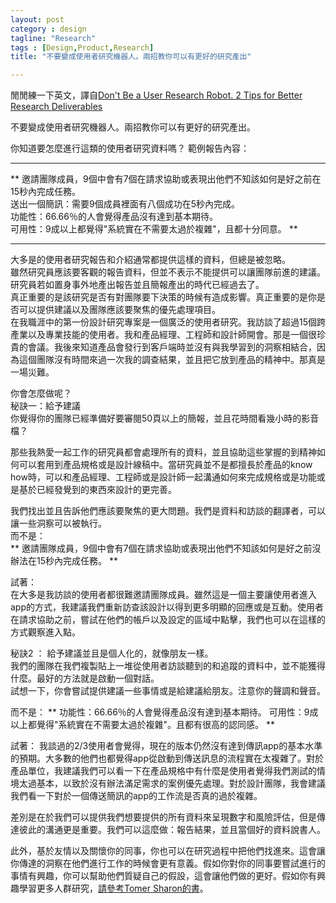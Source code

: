 ```yaml
---
layout: post
category : design 
tagline: "Research"
tags : [Design,Product,Research]
title: "不要變成使用者研究機器人。兩招教你可以有更好的研究產出"

---
```

閒閒練一下英文，譯自[Don't Be a User Research Robot. 2 Tips for Better Research Deliverables](http://www.hichuck.com/blog/2015/12/8/dont-be-a-user-research-robot-recommendations-and-being-personal-matter)

不要變成使用者研究機器人。兩招教你可以有更好的研究產出。

你知道要怎麼進行這類的使用者研究資料嗎？
範例報告內容：  
_____________
**
邀請團隊成員，9個中會有7個在請求協助或表現出他們不知該如何是好之前在15秒內完成任務。  
送出一個簡訊：需要9個成員裡面有八個成功在5秒內完成。  
功能性：66.66％的人會覺得產品沒有達到基本期待。  
可用性：9成以上都覺得"系統實在不需要太過於複雜"，且都十分同意。
**
_____________
大多是的使用者研究報告和介紹通常都提供這樣的資料，但總是被忽略。  
雖然研究員應該要客觀的報告資料，但並不表示不能提供可以讓團隊前進的建議。研究員若如置身事外地產出報告並且簡報產出的時代已經過去了。  
真正重要的是該研究是否有對團隊要下決策的時候有造成影響。真正重要的是你是否可以提供建議以及團隊應該要聚焦的優先處理項目。  
在我職涯中的第一份設計研究專案是一個廣泛的使用者研究。我訪談了超過15個跨產業以及專業技能的使用者。我和產品經理、工程師和設計師開會。那是一個很珍貴的會議。我後來知道產品會發行到客戶端時並沒有與我學習到的洞察相結合，因為這個團隊沒有時間來過一次我的調查結果，並且把它放到產品的精神中。那真是一場災難。

你會怎麼做呢？  
秘訣一：給予建議    
你覺得你的團隊已經準備好要審閱50頁以上的簡報，並且花時間看幾小時的影音檔？

那些我熱愛一起工作的研究員都會處理所有的資料，並且協助這些掌握的到精神如何可以套用到產品規格或是設計線稿中。當研究員並不是都擅長於產品的know how時，可以和產品經理、工程師或是設計師一起溝通如何來完成規格或是功能或是基於已經發覺到的東西來設計的更完善。
  

我們找出並且告訴他們應該要聚焦的更大問題。我們是資料和訪談的翻譯者，可以讓一些洞察可以被執行。  
而不是：  
**
邀請團隊成員，9個中會有7個在請求協助或表現出他們不知該如何是好之前沒辦法在15秒內完成任務。
**

試著：  
在大多是我訪談的使用者都很難邀請團隊成員。雖然這是一個主要讓使用者進入app的方式，我建議我們重新訪查該設計以得到更多明顯的回應或是互動。使用者在請求協助之前，嘗試在他們的帳戶以及設定的區域中點擊，我們也可以在這樣的方式觀察進入點。

秘訣2 ： 給予建議並且是個人化的，就像朋友一樣。  
我們的團隊在我們複製貼上一堆從使用者訪談聽到的和追蹤的資料中，並不能獲得什麼。最好的方法就是啟動一個對話。  
試想一下，你會嘗試提供建議一些事情或是給建議給朋友。注意你的聲調和聲音。

而不是：
**
功能性：66.66％的人會覺得產品沒有達到基本期待。
可用性：9成以上都覺得"系統實在不需要太過於複雜"。且都有很高的認同感。
**

試著：
我談過的2/3使用者會覺得，現在的版本仍然沒有達到傳訊app的基本水準的預期。大多數的他們也都覺得app從啟動到傳送訊息的流程實在太複雜了。對於產品單位，我建議我們可以看一下在產品規格中有什麼是使用者覺得我們測試的情境太過基本，以致於沒有辦法滿足需求的案例優先處理。對於設計團隊，我會建議我們看一下對於一個傳送簡訊的app的工作流是否真的過於複雜。


差別是在於我們可以提供我們想要提供的所有資料來呈現數字和風險評估，但是傳達彼此的溝通更是重要。我們可以這麼做：報告結果，並且當個好的資料說書人。

此外，基於友情以及關懷你的同事，你也可以在研究過程中把他們找進來。這會讓你傳達的洞察在他們進行工作的時候會更有意義。假如你對你的同事要嘗試進行的事情有興趣，你可以幫助他們質疑自己的假設，這會讓他們做的更好。假如你有興趣學習更多人群研究，[請參考Tomer Sharon的書](http://www.amazon.com/Its-Our-Research-Stakeholder-Buy/dp/0123851300)。